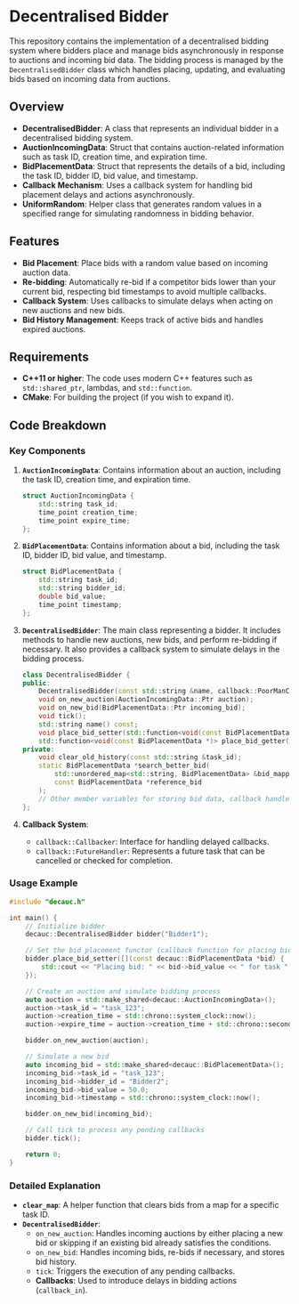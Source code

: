 # Decentralised Bidder

This repository contains the implementation of a decentralised bidding system where bidders place and manage bids asynchronously in response to auctions and incoming bid data. The bidding process is managed by the `DecentralisedBidder` class which handles placing, updating, and evaluating bids based on incoming data from auctions.

## Overview

- **DecentralisedBidder**: A class that represents an individual bidder in a decentralised bidding system.
- **AuctionIncomingData**: Struct that contains auction-related information such as task ID, creation time, and expiration time.
- **BidPlacementData**: Struct that represents the details of a bid, including the task ID, bidder ID, bid value, and timestamp.
- **Callback Mechanism**: Uses a callback system for handling bid placement delays and actions asynchronously.
- **UniformRandom**: Helper class that generates random values in a specified range for simulating randomness in bidding behavior.
  
## Features

- **Bid Placement**: Place bids with a random value based on incoming auction data.
- **Re-bidding**: Automatically re-bid if a competitor bids lower than your current bid, respecting bid timestamps to avoid multiple callbacks.
- **Callback System**: Uses callbacks to simulate delays when acting on new auctions and new bids.
- **Bid History Management**: Keeps track of active bids and handles expired auctions.
  
## Requirements

- **C++11 or higher**: The code uses modern C++ features such as `std::shared_ptr`, lambdas, and `std::function`.
- **CMake**: For building the project (if you wish to expand it).

## Code Breakdown

### Key Components

1. **`AuctionIncomingData`**:
   Contains information about an auction, including the task ID, creation time, and expiration time.

   ```cpp
   struct AuctionIncomingData {
       std::string task_id;
       time_point creation_time;
       time_point expire_time;
   };
   ```

2. **`BidPlacementData`**:
   Contains information about a bid, including the task ID, bidder ID, bid value, and timestamp.

   ```cpp
   struct BidPlacementData {
       std::string task_id;
       std::string bidder_id;
       double bid_value;
       time_point timestamp;
   };
   ```

3. **`DecentralisedBidder`**:
   The main class representing a bidder. It includes methods to handle new auctions, new bids, and perform re-bidding if necessary. It also provides a callback system to simulate delays in the bidding process.

   ```cpp
   class DecentralisedBidder {
   public:
       DecentralisedBidder(const std::string &name, callback::PoorManCallbacker::Ptr callbacker = nullptr);
       void on_new_auction(AuctionIncomingData::Ptr auction);
       void on_new_bid(BidPlacementData::Ptr incoming_bid);
       void tick();
       std::string name() const;
       void place_bid_setter(std::function<void(const BidPlacementData *)> functor);
       std::function<void(const BidPlacementData *)> place_bid_getter();
   private:
       void clear_old_history(const std::string &task_id);
       static BidPlacementData *search_better_bid(
           std::unordered_map<std::string, BidPlacementData> &bid_mapping,
           const BidPlacementData *reference_bid
       );
       // Other member variables for storing bid data, callback handlers, etc.
   };
   ```

4. **Callback System**:
   - `callback::Callbacker`: Interface for handling delayed callbacks.
   - `callback::FutureHandler`: Represents a future task that can be cancelled or checked for completion.

### Usage Example

```cpp
#include "decauc.h"

int main() {
    // Initialize bidder
    decauc::DecentralisedBidder bidder("Bidder1");

    // Set the bid placement functor (callback function for placing bids)
    bidder.place_bid_setter([](const decauc::BidPlacementData *bid) {
        std::cout << "Placing bid: " << bid->bid_value << " for task " << bid->task_id << std::endl;
    });

    // Create an auction and simulate bidding process
    auto auction = std::make_shared<decauc::AuctionIncomingData>();
    auction->task_id = "task_123";
    auction->creation_time = std::chrono::system_clock::now();
    auction->expire_time = auction->creation_time + std::chrono::seconds(60);

    bidder.on_new_auction(auction);

    // Simulate a new bid
    auto incoming_bid = std::make_shared<decauc::BidPlacementData>();
    incoming_bid->task_id = "task_123";
    incoming_bid->bidder_id = "Bidder2";
    incoming_bid->bid_value = 50.0;
    incoming_bid->timestamp = std::chrono::system_clock::now();

    bidder.on_new_bid(incoming_bid);

    // Call tick to process any pending callbacks
    bidder.tick();

    return 0;
}
```

### Detailed Explanation

- **`clear_map`**: A helper function that clears bids from a map for a specific task ID.
- **`DecentralisedBidder`**:
  - `on_new_auction`: Handles incoming auctions by either placing a new bid or skipping if an existing bid already satisfies the conditions.
  - `on_new_bid`: Handles incoming bids, re-bids if necessary, and stores bid history.
  - `tick`: Triggers the execution of any pending callbacks.
  - **Callbacks**: Used to introduce delays in bidding actions (`callback_in`).
